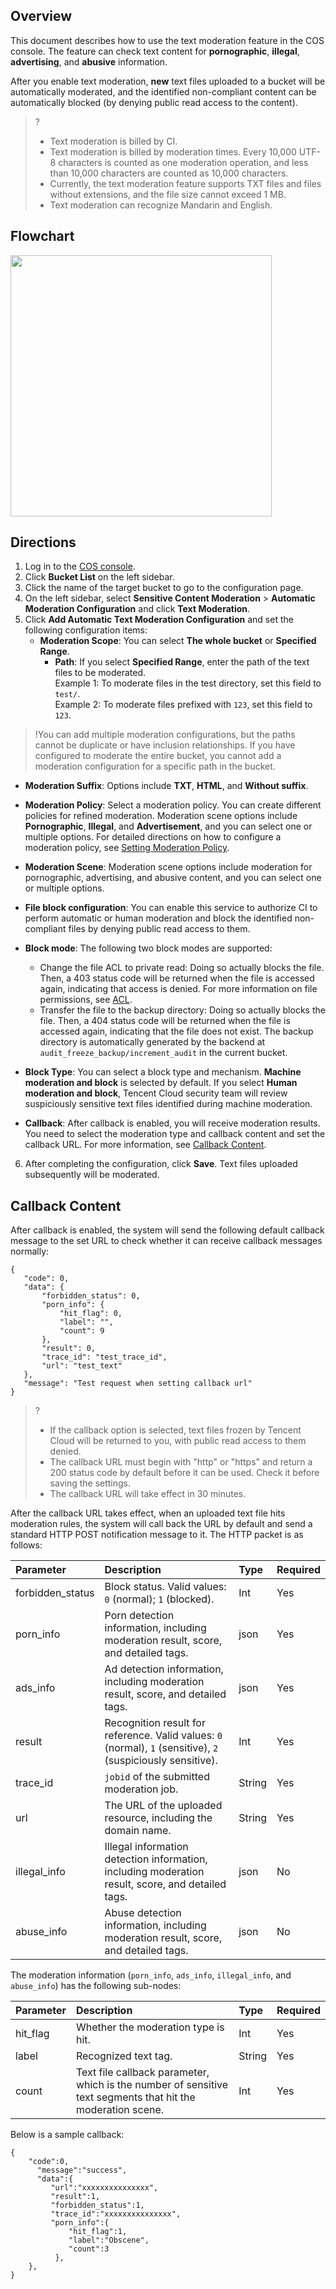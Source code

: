 ## Overview

This document describes how to use the text moderation feature in the COS console. The feature can check text content for **pornographic**, **illegal**, **advertising**, and **abusive** information.

After you enable text moderation, **new** text files uploaded to a bucket will be automatically moderated, and the identified non-compliant content can be automatically blocked (by denying public read access to the content).



>?
> - Text moderation is billed by CI.
> - Text moderation is billed by moderation times. Every 10,000 UTF-8 characters is counted as one moderation operation, and less than 10,000 characters are counted as 10,000 characters. 
> - Currently, the text moderation feature supports TXT files and files without extensions, and the file size cannot exceed 1 MB.
> - Text moderation can recognize Mandarin and English.
> 

## Flowchart
<img style="width:418px; max-width: inherit;" src="https://staticintl.cloudcachetci.com/yehe/backend-news/3YaP402_PRELIM__%E6%95%B0%E6%8D%AE%E4%B8%87%E8%B1%A1_%E4%BA%A7%E5%93%81%E7%9B%AE%E5%BD%95_%E4%B8%AD%E8%AF%91%E8%8B%B1_EN-US-1.png" />

## Directions

1. Log in to the [COS console](https://console.cloud.tencent.com/cos5).
2. Click **Bucket List** on the left sidebar.
3. Click the name of the target bucket to go to the configuration page.
4. On the left sidebar, select **Sensitive Content Moderation** > **Automatic Moderation Configuration** and click **Text Moderation**.
5. Click **Add Automatic Text Moderation Configuration** and set the following configuration items:
   - **Moderation Scope**: You can select **The whole bucket** or **Specified Range**.
     - **Path**: If you select **Specified Range**, enter the path of the text files to be moderated. <br>Example 1: To moderate files in the test directory, set this field to `test/`.<br>Example 2: To moderate files prefixed with `123`, set this field to `123`.
>!You can add multiple moderation configurations, but the paths cannot be duplicate or have inclusion relationships. If you have configured to moderate the entire bucket, you cannot add a moderation configuration for a specific path in the bucket.
>
 - **Moderation Suffix**: Options include **TXT**, **HTML**, and **Without suffix**.
 - **Moderation Policy**: Select a moderation policy. You can create different policies for refined moderation. Moderation scene options include **Pornographic**, **Illegal**, and **Advertisement**, and you can select one or multiple options. For detailed directions on how to configure a moderation policy, see [Setting Moderation Policy](https://intl.cloud.tencent.com/document/product/436/52095).
 - **Moderation Scene**: Moderation scene options include moderation for pornographic, advertising, and abusive content, and you can select one or multiple options.
 - **File block configuration**: You can enable this service to authorize CI to perform automatic or human moderation and block the identified non-compliant files by denying public read access to them.
 - **Block mode**: The following two block modes are supported:
     - Change the file ACL to private read: Doing so actually blocks the file. Then, a 403 status code will be returned when the file is accessed again, indicating that access is denied. For more information on file permissions, see [ACL](https://intl.cloud.tencent.com/document/product/436/30583).
     - Transfer the file to the backup directory: Doing so actually blocks the file. Then, a 404 status code will be returned when the file is accessed again, indicating that the file does not exist. The backup directory is automatically generated by the backend at `audit_freeze_backup/increment_audit` in the current bucket.
 - **Block Type**: You can select a block type and mechanism. **Machine moderation and block** is selected by default. If you select **Human moderation and block**, Tencent Cloud security team will review suspiciously sensitive text files identified during machine moderation.

 - **Callback**: After callback is enabled, you will receive moderation results. You need to select the moderation type and callback content and set the callback URL. For more information, see [Callback Content](#1).
6. After completing the configuration, click **Save**. Text files uploaded subsequently will be moderated.

<span id="1"></span>
## Callback Content

After callback is enabled, the system will send the following default callback message to the set URL to check whether it can receive callback messages normally:
```plaintext
{
   "code": 0,
   "data": {
       "forbidden_status": 0,
       "porn_info": {
           "hit_flag": 0,
           "label": "",
           "count": 9
       },
       "result": 0,
       "trace_id": "test_trace_id",
       "url": "test_text"
   },
   "message": "Test request when setting callback url"
}
```

>?
> - If the callback option is selected, text files frozen by Tencent Cloud will be returned to you, with public read access to them denied.
> - The callback URL must begin with "http" or "https" and return a 200 status code by default before it can be used. Check it before saving the settings.
> - The callback URL will take effect in 30 minutes.
> 

After the callback URL takes effect, when an uploaded text file hits moderation rules, the system will call back the URL by default and send a standard HTTP POST notification message to it. The HTTP packet is as follows:

| Parameter | Description | Type | Required |
| :--------------- | :----------------------------------------------------------- | :----- | :------- |
| forbidden_status | Block status. Valid values: `0` (normal); `1` (blocked).                  | Int    | Yes       |
| porn_info        | Porn detection information, including moderation result, score, and detailed tags.            | json   | Yes       |
| ads_info         | Ad detection information, including moderation result, score, and detailed tags.        | json   | Yes       |
| result           | Recognition result for reference. Valid values: `0` (normal), `1` (sensitive), `2` (suspiciously sensitive). | Int    | Yes       |
| trace_id         | `jobid` of the submitted moderation job.                                       | String | Yes       |
| url              | The URL of the uploaded resource, including the domain name.                             | String | Yes       |
| illegal_info        | Illegal information detection information, including moderation result, score, and detailed tags.            | json   | No       |
| abuse_info       | Abuse detection information, including moderation result, score, and detailed tags.            | json   | No       |

The moderation information (`porn_info`, `ads_info`, `illegal_info`, and `abuse_info`) has the following sub-nodes:

| Parameter | Description | Type | Required |
| :------- | :----------------------------------------- | :----- | :------- |
| hit_flag | Whether the moderation type is hit. | Int    | Yes       |
| label    | Recognized text tag.                                             | String | Yes       |
| count | Text file callback parameter, which is the number of sensitive text segments that hit the moderation scene. | Int    | Yes       |

Below is a sample callback:

```plaintext
{	
    "code":0,
 	  "message":"success",
 	  "data":{
 		 "url":"xxxxxxxxxxxxxxx",
 		 "result":1,
 		 "forbidden_status":1,
 		 "trace_id":"xxxxxxxxxxxxxxx",
 		 "porn_info":{
 			 "hit_flag":1,
 			 "label":"Obscene",
 			 "count":3
 		  },
    },
}
```


